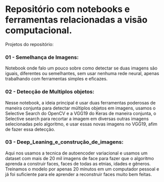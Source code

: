 # Repositório com notebooks e ferramentas relacionadas a visão computacional.

Projetos do repositório:

### 01 - Semelhança de Imagens:

Notebook onde falo um pouco sobre como detectar se duas imagens são iguais, diferentes ou semelhantes, sem usar nenhuma rede neural, apenas trabalhando com ferramentas simples e eficazes.

### 02 - Detecção de Multiplos objetos:

Nesse notebook, a ideia principal é usar duas ferramentas poderosas de maneira conjunta para detectar múltiplos objetos em imagens, usamos o Selective Search do OpenCV e a VGG19 do Keras de maneira conjunta, o Selective search para recortar a imagem em diversas outras imagens selecionadas pelo algoritmo, e usar essas novas imagens no VGG19, afim de fazer essa detecção.

### 03 - Deep_Leaning_e_construção_de_imagens:

Aqui nos usamos a tecnica de autoencoder variacional e usamos um dataset com mais de 20 mil imagens de face para fazer que o algoritmo aprenda a construir faces, faces de todas as etnias, idades e gêneros. Treinamos o modelo por apenas 20 minutos em um computador pessoal e já foi suficiente para ele aprender a reconstruir faces muito bem feitas.
